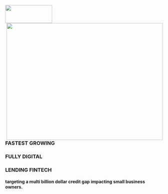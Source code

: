 <div align = "left">
  
<img align = "center" src="https://happyness.net/img/logo.png" style="width:150px;height:58px;"></img>
<img align = "right" src="https://cdn.dribbble.com/users/2424870/screenshots/9681857/media/e2ba35a0106e60cb0960f3963304cef8.gif" style="width:500px;height:375px;"></img>

<div align = "left">
  
### FASTEST GROWING
### FULLY DIGITAL 
### LENDING FINTECH
#### targeting a multi billion dollar credit gap impacting small business owners.
